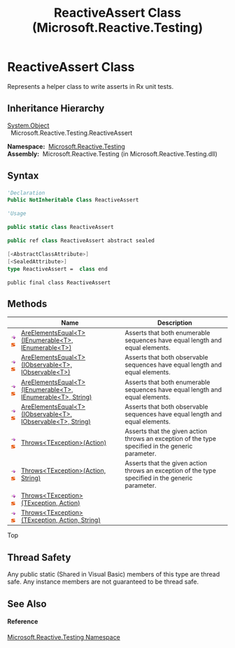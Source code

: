 ﻿---
title: ReactiveAssert Class (Microsoft.Reactive.Testing)
TOCTitle: ReactiveAssert Class
ms:assetid: T:Microsoft.Reactive.Testing.ReactiveAssert
ms:mtpsurl: https://msdn.microsoft.com/en-us/library/microsoft.reactive.testing.reactiveassert(v=VS.103)
ms:contentKeyID: 36069954
ms.date: 06/28/2011
mtps_version: v=VS.103
f1_keywords:
- Microsoft.Reactive.Testing.ReactiveAssert
dev_langs:
- CSharp
- JScript
- VB
- FSharp
- c++
---

# ReactiveAssert Class

Represents a helper class to write asserts in Rx unit tests.

## Inheritance Hierarchy

[System.Object](https://msdn.microsoft.com/en-us/library/e5kfa45b)  
  Microsoft.Reactive.Testing.ReactiveAssert  

**Namespace:**  [Microsoft.Reactive.Testing](hh212009\(v=vs.103\).md)  
**Assembly:**  Microsoft.Reactive.Testing (in Microsoft.Reactive.Testing.dll)

## Syntax

``` vb
'Declaration
Public NotInheritable Class ReactiveAssert
```

``` vb
'Usage
```

``` csharp
public static class ReactiveAssert
```

``` c++
public ref class ReactiveAssert abstract sealed
```

``` fsharp
[<AbstractClassAttribute>]
[<SealedAttribute>]
type ReactiveAssert =  class end
```

``` jscript
public final class ReactiveAssert
```

## Methods

<table>
<thead>
<tr class="header">
<th> </th>
<th>Name</th>
<th>Description</th>
</tr>
</thead>
<tbody>
<tr class="odd">
<td><img src="images\Hh303103.pubmethod(en-us,VS.103).gif" title="Public method" alt="Public method" /><img src="images\Hh244319.static(en-us,VS.103).gif" title="Static member" alt="Static member" /></td>
<td><a href="https://msdn.microsoft.com/en-us/library/m:microsoft.reactive.testing.reactiveassert.areelementsequal%60%601(system.collections.generic.ienumerable%7b%60%600%7d%2csystem.collections.generic.ienumerable%7b%60%600%7d)(v=VS.103)">AreElementsEqual&lt;T&gt;(IEnumerable&lt;T&gt;, IEnumerable&lt;T&gt;)</a></td>
<td>Asserts that both enumerable sequences have equal length and equal elements.</td>
</tr>
<tr class="even">
<td><img src="images\Hh303103.pubmethod(en-us,VS.103).gif" title="Public method" alt="Public method" /><img src="images\Hh244319.static(en-us,VS.103).gif" title="Static member" alt="Static member" /></td>
<td><a href="https://msdn.microsoft.com/en-us/library/m:microsoft.reactive.testing.reactiveassert.areelementsequal%60%601(system.iobservable%7b%60%600%7d%2csystem.iobservable%7b%60%600%7d)(v=VS.103)">AreElementsEqual&lt;T&gt;(IObservable&lt;T&gt;, IObservable&lt;T&gt;)</a></td>
<td>Asserts that both observable sequences have equal length and equal elements.</td>
</tr>
<tr class="odd">
<td><img src="images\Hh303103.pubmethod(en-us,VS.103).gif" title="Public method" alt="Public method" /><img src="images\Hh244319.static(en-us,VS.103).gif" title="Static member" alt="Static member" /></td>
<td><a href="https://msdn.microsoft.com/en-us/library/m:microsoft.reactive.testing.reactiveassert.areelementsequal%60%601(system.collections.generic.ienumerable%7b%60%600%7d%2csystem.collections.generic.ienumerable%7b%60%600%7d%2csystem.string)(v=VS.103)">AreElementsEqual&lt;T&gt;(IEnumerable&lt;T&gt;, IEnumerable&lt;T&gt;, String)</a></td>
<td>Asserts that both enumerable sequences have equal length and equal elements.</td>
</tr>
<tr class="even">
<td><img src="images\Hh303103.pubmethod(en-us,VS.103).gif" title="Public method" alt="Public method" /><img src="images\Hh244319.static(en-us,VS.103).gif" title="Static member" alt="Static member" /></td>
<td><a href="https://msdn.microsoft.com/en-us/library/m:microsoft.reactive.testing.reactiveassert.areelementsequal%60%601(system.iobservable%7b%60%600%7d%2csystem.iobservable%7b%60%600%7d%2csystem.string)(v=VS.103)">AreElementsEqual&lt;T&gt;(IObservable&lt;T&gt;, IObservable&lt;T&gt;, String)</a></td>
<td>Asserts that both observable sequences have equal length and equal elements.</td>
</tr>
<tr class="odd">
<td><img src="images\Hh303103.pubmethod(en-us,VS.103).gif" title="Public method" alt="Public method" /><img src="images\Hh244319.static(en-us,VS.103).gif" title="Static member" alt="Static member" /></td>
<td><a href="https://msdn.microsoft.com/en-us/library/m:microsoft.reactive.testing.reactiveassert.throws%60%601(system.action)(v=VS.103)">Throws&lt;TException&gt;(Action)</a></td>
<td>Asserts that the given action throws an exception of the type specified in the generic parameter.</td>
</tr>
<tr class="even">
<td><img src="images\Hh303103.pubmethod(en-us,VS.103).gif" title="Public method" alt="Public method" /><img src="images\Hh244319.static(en-us,VS.103).gif" title="Static member" alt="Static member" /></td>
<td><a href="https://msdn.microsoft.com/en-us/library/m:microsoft.reactive.testing.reactiveassert.throws%60%601(system.action%2csystem.string)(v=VS.103)">Throws&lt;TException&gt;(Action, String)</a></td>
<td>Asserts that the given action throws an exception of the type specified in the generic parameter.</td>
</tr>
<tr class="odd">
<td><img src="images\Hh303103.pubmethod(en-us,VS.103).gif" title="Public method" alt="Public method" /><img src="images\Hh244319.static(en-us,VS.103).gif" title="Static member" alt="Static member" /></td>
<td><a href="https://msdn.microsoft.com/en-us/library/m:microsoft.reactive.testing.reactiveassert.throws%60%601(%60%600%2csystem.action)(v=VS.103)">Throws&lt;TException&gt;(TException, Action)</a></td>
<td></td>
</tr>
<tr class="even">
<td><img src="images\Hh303103.pubmethod(en-us,VS.103).gif" title="Public method" alt="Public method" /><img src="images\Hh244319.static(en-us,VS.103).gif" title="Static member" alt="Static member" /></td>
<td><a href="https://msdn.microsoft.com/en-us/library/m:microsoft.reactive.testing.reactiveassert.throws%60%601(%60%600%2csystem.action%2csystem.string)(v=VS.103)">Throws&lt;TException&gt;(TException, Action, String)</a></td>
<td></td>
</tr>
</tbody>
</table>

Top

## Thread Safety

Any public static (Shared in Visual Basic) members of this type are thread safe. Any instance members are not guaranteed to be thread safe.

## See Also

#### Reference

[Microsoft.Reactive.Testing Namespace](hh212009\(v=vs.103\).md)

